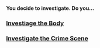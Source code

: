#### You decide to investigate. Do you...

### [Investiage the Body](examine-body/examine-body.md)
### [Investigate the Crime Scene](examine-crimescene/examine-crimescene.md)
